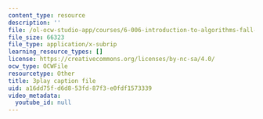 ```yaml
---
content_type: resource
description: ''
file: /ol-ocw-studio-app/courses/6-006-introduction-to-algorithms-fall-2011/a16dd75fd6d853fd87f3e0fdf1573339_FNeL18KsWPc.vtt
file_size: 66323
file_type: application/x-subrip
learning_resource_types: []
license: https://creativecommons.org/licenses/by-nc-sa/4.0/
ocw_type: OCWFile
resourcetype: Other
title: 3play caption file
uid: a16dd75f-d6d8-53fd-87f3-e0fdf1573339
video_metadata:
  youtube_id: null
---
```

